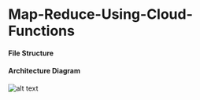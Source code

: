 # Map-Reduce-Using-Cloud-Functions

#### File Structure

#### Architecture Diagram
![alt text](https://github.com/piyush26c/Map-Reduce-Using-Cloud-Functions/architecture_diagram.png)